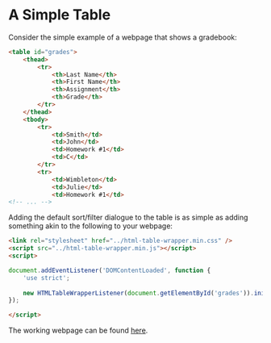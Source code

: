 # A Simple Table
Consider the simple example of a webpage that shows a gradebook:

``` html
<table id="grades">
    <thead>
        <tr>
            <th>Last Name</th>
            <th>First Name</th>
            <th>Assignment</th>
            <th>Grade</th>
        </tr>
    </thead>
    <tbody>
        <tr>
            <td>Smith</td>
            <td>John</td>
            <td>Homework #1</td>
            <td>C</td>
        </tr>
        <tr>
            <td>Wimbleton</td>
            <td>Julie</td>
            <td>Homework #1</td>
<!-- ... -->
```

Adding the default sort/filter dialogue to the table is as simple as adding something akin to the following 
to your webpage:

``` html
<link rel="stylesheet" href="../html-table-wrapper.min.css" />
<script src="../html-table-wrapper.min.js"></script>
<script>

document.addEventListener('DOMContentLoaded', function {
    'use strict';
    
    new HTMLTableWrapperListener(document.getElementById('grades')).init();
});

</script>
```

The working webpage can be found [here](https://mschlege1838.github.io/html-table-wrapper/examples/gradebook.html).
